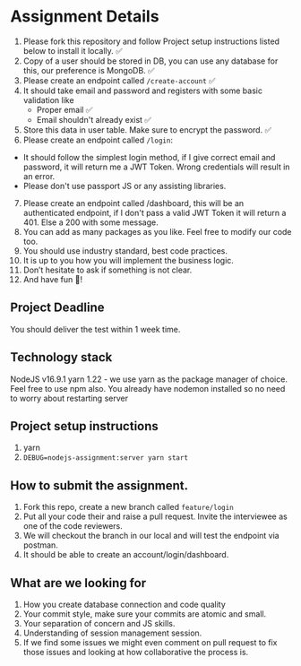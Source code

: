 # Assignment Details

1. Please fork this repository and follow Project setup instructions listed below to install it locally. ✅
2. Copy of a user should be stored in DB, you can use any database for this, our preference is MongoDB. ✅
3. Please create an endpoint called `/create-account` ✅
4. It should take email and password and registers with some basic validation like
    - Proper email ✅
    - Email shouldn't already exist ✅
5. Store this data in user table. Make sure to encrypt the password. ✅
6. Please create an endpoint called `/login`:
 - It should follow the simplest login method, if I give correct email and password, it will return me a JWT Token. Wrong credentials will result in an error. 
 - Please don't use passport JS or any assisting libraries. 
7. Please create an endpoint called /dashboard, this will be an authenticated endpoint, if I don't pass a valid JWT Token it will return a 401. Else a 200 with some message. 
8. You can add as many packages as you like. Feel free to modify our code too.
9. You should use industry standard, best code practices.
10. It is up to you how you will implement the business logic.
11. Don’t hesitate to ask if something is not clear.
12. And have fun 🎉!

## Project Deadline
You should deliver the test within 1 week time.

## Technology stack

NodeJS v16.9.1
yarn 1.22 - we use yarn as the package manager of choice. Feel free to use npm also. 
You already have nodemon installed so no need to worry about restarting server


## Project setup instructions

1. yarn
2. `DEBUG=nodejs-assignment:server yarn start`


## How to submit the assignment. 

1. Fork this repo, create a new branch called `feature/login`
2. Put all your code their and raise a pull request. Invite the interviewee as one of the code reviewers. 
3. We will checkout the branch in our local and will test the endpoint via postman. 
4. It should be able to create an account/login/dashboard. 

## What are we looking for 

1. How you create database connection and code quality
2. Your commit style, make sure your commits are atomic and small.
3. Your separation of concern and JS skills. 
4. Understanding of session management session.
5. If we find some issues we might even comment on pull request to fix those issues and looking at how collaborative the process is.  


